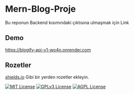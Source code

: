 
# Mern-Blog-Proje

Bu reponun Backend kısımındaki çıktısına ulmaşmak için Link




## Demo

https://blogify-api-v1-wo4n.onrender.com



  
## Rozetler


[shields.io](https://shields.io/) Gibi bir yerden rozetler ekleyin.

[![MIT License](https://img.shields.io/badge/License-MIT-green.svg)](https://choosealicense.com/licenses/mit/)
[![GPLv3 License](https://img.shields.io/badge/License-GPL%20v3-yellow.svg)](https://opensource.org/licenses/)
[![AGPL License](https://img.shields.io/badge/license-AGPL-blue.svg)](http://www.gnu.org/licenses/agpl-3.0)

  
